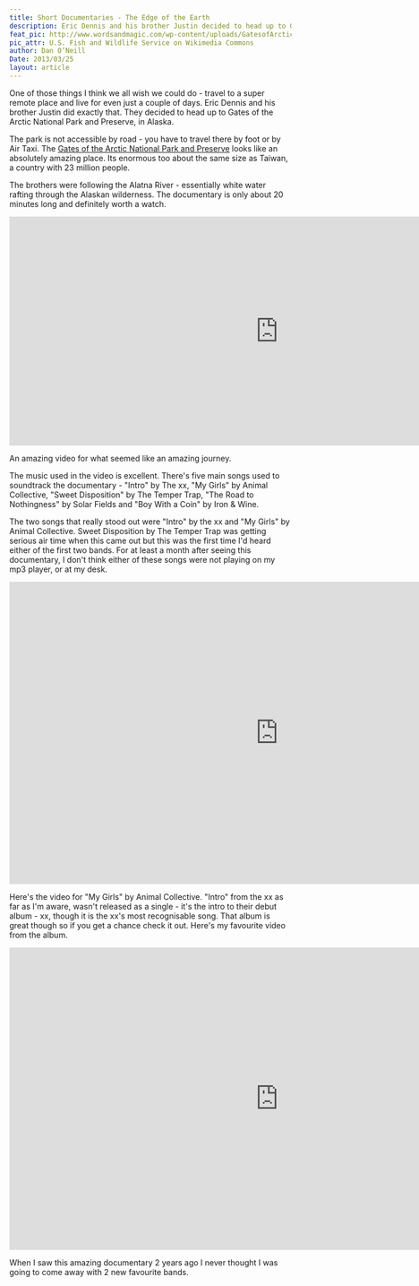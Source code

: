 ```yaml
---
title: Short Documentaries - The Edge of the Earth
description: Eric Dennis and his brother Justin decided to head up to Gates of the Arctic National Park and Preserve, in Alaska
feat_pic: http://www.wordsandmagic.com/wp-content/uploads/GatesofArctic.jpg
pic_attr: U.S. Fish and Wildlife Service on Wikimedia Commons
author: Dan O’Neill
Date: 2013/03/25
layout: article
---
```


One of those things I think we all wish we could do - travel to a super remote place and live for even just a couple of days. Eric Dennis and his brother Justin did exactly that. They decided to head up to Gates of the Arctic National Park and Preserve, in Alaska. 

The park is not accessible by road - you have to travel there by foot or by Air Taxi. The [Gates of the Arctic National Park and Preserve](http://en.wikipedia.org/wiki/Gates_of_the_Arctic_National_Park_and_Preserve) looks like an absolutely amazing place. Its enormous too about the same size as Taiwan, a country with 23 million people. 

The brothers were following the Alatna River - essentially white water rafting through the Alaskan wilderness. The documentary is only about 20 minutes long and definitely worth a watch.  

<iframe src="http://player.vimeo.com/video/19731783" height="409" width="960" allowfullscreen="" frameborder="0"></iframe>

An amazing video for what seemed like an amazing journey. 

The music used in the video is excellent. There's five main songs used to soundtrack the documentary - "Intro" by The xx, "My Girls" by Animal Collective, "Sweet Disposition" by The Temper Trap, "The Road to Nothingness" by Solar Fields and "Boy With a Coin" by Iron & Wine. 

The two songs that really stood out were "Intro" by the xx and "My Girls" by Animal Collective. Sweet Disposition by The Temper Trap was getting serious air time when this came out but this was the first time I'd heard either of the first two bands. For at least a month after seeing this documentary, I don't think either of these songs were not playing on my mp3 player, or at my desk.

<iframe src="http://www.youtube.com/embed/zol2MJf6XNE" height="540" width="960" allowfullscreen="" frameborder="0"></iframe>

Here's the video for "My Girls" by Animal Collective. "Intro" from the xx as far as I'm aware, wasn't released as a single - it's the intro to their debut album - xx, though it is the xx's most recognisable song. That album is great though so if you get a chance check it out. Here's my favourite video from the album. 

<iframe src="http://www.youtube.com/embed/PElhV8z7I60" height="540" width="960" allowfullscreen="" frameborder="0"></iframe>

When I saw this amazing documentary 2 years ago I never thought I was going to come away with 2 new favourite bands.
